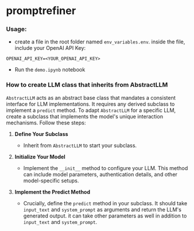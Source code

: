 # promptrefiner
### Usage:
* create a file in the root folder named `env_variables.env`. inside the file, include your OpenAI API Key:
```
OPENAI_API_KEY=<YOUR_OPENAI_API_KEY>
```
* Run the `demo.ipynb` notebook
 
### How to create LLM class that inherits from AbstractLLM

`AbstractLLM` acts as an abstract base class that mandates a consistent interface for LLM implementations. It requires any derived subclass to implement a `predict` method. To adapt `AbstractLLM` for a specific LLM, create a subclass that implements the model's unique interaction mechanisms. Follow these steps:

1. **Define Your Subclass**
   - Inherit from `AbstractLLM` to start your subclass.

2. **Initialize Your Model**
   - Implement the `__init__` method to configure your LLM. This method can include model parameters, authentication details, and other model-specific setups.

3. **Implement the Predict Method**
   - Crucially, define the `predict` method in your subclass. It should take `input_text` and `system_prompt` as arguments and return the LLM's generated output. it can take other parameters as well in addition to `input_text` and `system_prompt`.
